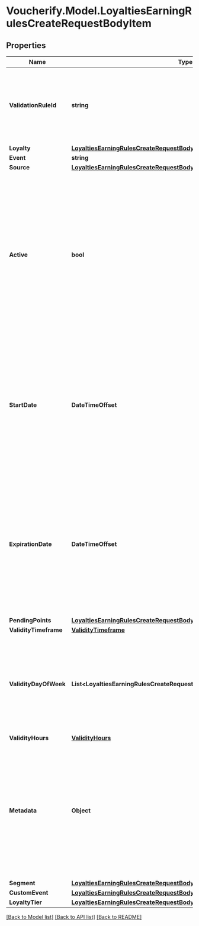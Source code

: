 # Voucherify.Model.LoyaltiesEarningRulesCreateRequestBodyItem

## Properties

Name | Type | Description | Notes
------------ | ------------- | ------------- | -------------
**ValidationRuleId** | **string** | A unique validation rule identifier assigned by the Voucherify API. The validation rule is verified before points are added to the balance. | [optional] 
**Loyalty** | [**LoyaltiesEarningRulesCreateRequestBodyItemLoyalty**](LoyaltiesEarningRulesCreateRequestBodyItemLoyalty.md) |  | [optional] 
**Event** | **string** |  | [optional] 
**Source** | [**LoyaltiesEarningRulesCreateRequestBodyItemSource**](LoyaltiesEarningRulesCreateRequestBodyItemSource.md) |  | [optional] 
**Active** | **bool** | A flag to toggle the earning rule on or off. You can disable an earning rule even though it&#39;s within the active period defined by the &#x60;start_date&#x60; and &#x60;expiration_date&#x60; of the campaign or the earning rule&#39;s own &#x60;start_date&#x60; and &#x60;expiration_date&#x60;.    - &#x60;true&#x60; indicates an *active* earning rule - &#x60;false&#x60; indicates an *inactive* earning rule | [optional] 
**StartDate** | **DateTimeOffset** | Start date defines when the earning rule starts to be active. Activation timestamp is presented in the ISO 8601 format. Earning rule is *inactive before* this date. If you don&#39;t define the start date for an earning rule, it&#39;ll inherit the campaign start date by default.  | [optional] 
**ExpirationDate** | **DateTimeOffset** | Expiration date defines when the earning rule expires. Expiration timestamp is presented in the ISO 8601 format.  Earning rule is *inactive after* this date.If you don&#39;t define the expiration date for an earning rule, it&#39;ll inherit the campaign expiration date by default. | [optional] 
**PendingPoints** | [**LoyaltiesEarningRulesCreateRequestBodyItemPendingPoints**](LoyaltiesEarningRulesCreateRequestBodyItemPendingPoints.md) |  | [optional] 
**ValidityTimeframe** | [**ValidityTimeframe**](ValidityTimeframe.md) |  | [optional] 
**ValidityDayOfWeek** | **List&lt;LoyaltiesEarningRulesCreateRequestBodyItem.ValidityDayOfWeekEnum&gt;** | Integer array corresponding to the particular days of the week in which the voucher is valid.  - &#x60;0&#x60; Sunday - &#x60;1&#x60; Monday - &#x60;2&#x60; Tuesday - &#x60;3&#x60; Wednesday - &#x60;4&#x60; Thursday - &#x60;5&#x60; Friday - &#x60;6&#x60; Saturday | [optional] 
**ValidityHours** | [**ValidityHours**](ValidityHours.md) |  | [optional] 
**Metadata** | **Object** | The metadata object stores all custom attributes assigned to the earning rule. A set of key/value pairs that you can attach to an earning rule object. It can be useful for storing additional information about the earning rule in a structured format. | [optional] 
**Segment** | [**LoyaltiesEarningRulesCreateRequestBodyItemSegment**](LoyaltiesEarningRulesCreateRequestBodyItemSegment.md) |  | [optional] 
**CustomEvent** | [**LoyaltiesEarningRulesCreateRequestBodyItemCustomEvent**](LoyaltiesEarningRulesCreateRequestBodyItemCustomEvent.md) |  | [optional] 
**LoyaltyTier** | [**LoyaltiesEarningRulesCreateRequestBodyItemLoyaltyTier**](LoyaltiesEarningRulesCreateRequestBodyItemLoyaltyTier.md) |  | [optional] 

[[Back to Model list]](../../README.md#documentation-for-models) [[Back to API list]](../../README.md#documentation-for-api-endpoints) [[Back to README]](../../README.md)

